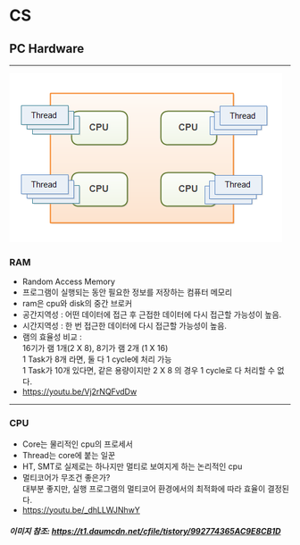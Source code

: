 # CS
## PC Hardware
---
![ex_screenshot](../img/cputhread.png)

### RAM
- Random Access Memory
- 프로그램이 실행되는 동안 필요한 정보를 저장하는 컴퓨터 메모리
- ram은 cpu와 disk의 중간 브로커
- 공간지역성 : 어떤 데이터에 접근 후 근접한 데이터에 다시 접근할 가능성이 높음.
- 시간지역성 : 한 번 접근한 데이터에 다시 접근할 가능성이 높음.
- 램의 효율성 비교 : <br>
16기가 램 1개(2 X 8), 8기가 램 2개 (1 X 16)<br>
1 Task가 8개 라면, 둘 다 1 cycle에 처리 가능<br>
1 Task가 10개 있다면, 같은 용량이지만 2 X 8 의 경우 1 cycle로 다 처리할 수 없다.
- https://youtu.be/Vj2rNQFvdDw
---
### CPU
- Core는 물리적인 cpu의 프로세서
- Thread는 core에 붙는 일꾼
- HT, SMT로 실제로는 하나지만 멀티로 보여지게 하는 논리적인 cpu
- 멀티코어가 무조건 좋은가? <br>
대부분 좋지만, 실행 프로그램의 멀티코어 환경에서의 최적화에 따라 효율이 결정된다.
- https://youtu.be/_dhLLWJNhwY

##### 이미지 참조: https://t1.daumcdn.net/cfile/tistory/992774365AC9E8CB1D